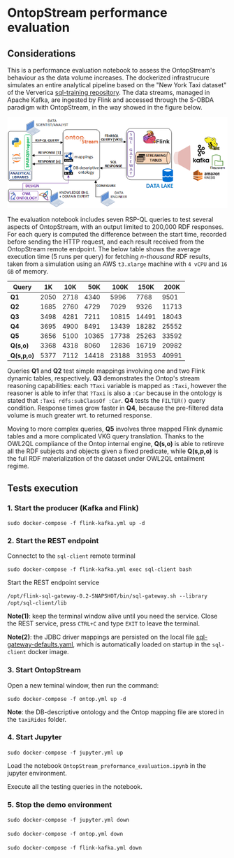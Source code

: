 # OntopStream performance evaluation

## Considerations

This is a performance evaluation notebook to assess the OntopStream's behaviour as the data volume increases. The dockerized infrastrucure simulates an entire analytical pipeline based on the "New York Taxi dataset" of the Ververica [sql-training repository](https://github.com/ververica/sql-training). The data streams, managed in Apache Kafka, are ingested by Flink and accessed through the S-OBDA paradigm with OntopStream, in the way showed in the figure below.

![](./OntopStream.png)

The evaluation notebook includes seven RSP-QL queries to test several aspects of OntopStream, with an output limited to 200,000 RDF responses.
For each query is computed the difference between the start time, recorded before sending the HTTP request, and each result received from the OntopStream remote endpoint. The below table shows the average execution time (5 runs per query) for fetching _n-thousand_ RDF results, taken from a simulation using an AWS `t3.xlarge` machine with `4 vCPU` and `16 GB` of memory.


| Query | 1K | 10K | 50K | 100K | 150K | 200K |
| ----- | -- | --- | --- | ---- | ---- | ---- |
| __Q1__ | 2050 | 2718 | 4340 | 5996 | 7768 | 9501 |
| __Q2__ | 1685 | 2760 | 4729 | 7029 | 9326 | 11713 |
| __Q3__ | 3498 | 4281 | 7211 | 10815 | 14491 | 18043 |
| __Q4__ | 3695 | 4900 | 8491 | 13439 | 18282 | 25552 |
| __Q5__ | 3656 | 5100 | 10365 | 17738 | 25263 | 33592 |
| __Q(s,o)__ | 3368 | 4318 | 8060 | 12836 | 16719 | 20982 |
| __Q(s,p,o)__ | 5377 | 7112 | 14418 | 23188 | 31953 | 40991 |


Queries __Q1__ and __Q2__ test simple mappings involving one and two Flink dynamic tables, respectively. __Q3__ demonstrates the Ontop's stream reasoning capabilities: each `?Taxi` variable is mapped as `:Taxi`, however the reasoner is able to infer that `?Taxi` is also a `:Car` because in the ontology is stated that `:Taxi rdfs:subClassOf :Car`. __Q4__ tests the `FILTER()` query condition. Response times grow faster in __Q4__, because the pre-filtered data volume is much greater wrt. to returned response.

Moving to more complex queries, __Q5__ involves three mapped Flink dynamic tables and a more complicated VKG query translation. Thanks to the OWL2QL compliance of the Ontop internal engine, __Q(s,o)__ is able to retireve all the RDF subjects and objects given a fixed predicate, while __Q(s,p,o)__ is the full RDF materialization of the dataset under OWL2QL entailment regime.

## Tests execution

### 1. Start the producer (Kafka and Flink)

```
sudo docker-compose -f flink-kafka.yml up -d
```

### 2. Start the REST endpoint

Connectct to the `sql-client` remote terminal

```
sudo docker-compose -f flink-kafka.yml exec sql-client bash
```

Start the REST endpoint service

```
/opt/flink-sql-gateway-0.2-SNAPSHOT/bin/sql-gateway.sh --library /opt/sql-client/lib
```

__Note(1)__: keep the terminal window alive until you need the service. Close the REST service, press `CTRL+C` and type `EXIT` to leave the terminal.

__Note(2)__: the JDBC driver mappings are persisted on the local file [sql-gateway-defaults.yaml](./flink/flink-sql-gateway-0.2-SNAPSHOT/conf/sql-gateway-defaults.yaml), which is automatically loaded on startup in the `sql-client` docker image.

### 3. Start OntopStream

Open a new teminal window, then run the command:

```
sudo docker-compose -f ontop.yml up -d
```

__Note__: the DB-descriptive ontology and the Ontop mapping file are stored in the `taxiRides` folder.

### 4. Start Jupyter

```
sudo docker-compose -f jupyter.yml up
```

Load the notebook `OntopStream_preformance_evaluation.ipynb` in the jupyter environment.

Execute all the testing queries in the notebook.

### 5. Stop the demo environment

```
sudo docker-compose -f jupyter.yml down

sudo docker-compose -f ontop.yml down

sudo docker-compose -f flink-kafka.yml down
```
